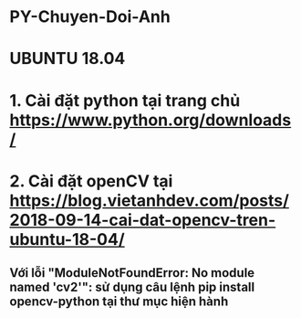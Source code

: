 # PY-Chuyen-Doi-Anh

# UBUNTU 18.04 #

# 1. Cài đặt python tại trang chủ https://www.python.org/downloads/

# 2. Cài đặt openCV tại https://blog.vietanhdev.com/posts/2018-09-14-cai-dat-opencv-tren-ubuntu-18-04/
## Với lỗi "ModuleNotFoundError: No module named 'cv2'": sử dụng câu lệnh pip install opencv-python tại thư mục hiện hành
